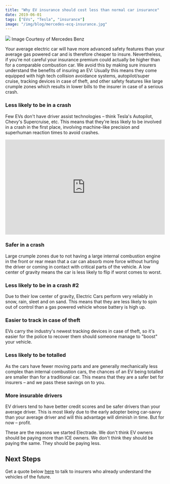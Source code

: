 ```yaml
---
title: "Why EV insurance should cost less than normal car insurance"
date: 2019-06-01
tags: ["EVs", "Tesla", "insurance"]
image: "/img/blog/mercedes-ecq-insurance.jpg"
---
```


![](/img/blog/mercedes-ecq-insurance.jpg)
Image Courtesy of Mercedes Benz

Your average electric car will have more advanced safety features than your average gas powered car and is therefore cheaper to insure. Nevertheless, if you're not careful your insurance premium could actually be higher than for a comparable combustion car. We avoid this by making sure insurers understand the benefits of insuring an EV: Usually this means they come equipped with high tech collision avoidance systems, autopilot/super cruise, tracking devices in case of theft, and other safety features like large crumple zones which results in lower bills to the insurer in case of a serious crash.

### Less likely to be in a crash
Few EVs don't have driver assist technologies – think Tesla's Autopilot, Chevy's Supercruise, etc. This means that they're less likely to be involved in a crash in the first place, involving machine-like precision and superhuman reaction times to avoid crashes.

<iframe width="100%" height="300px" src="https://www.youtube.com/embed/uVjRV4l7v7s?start=260" frameborder="0" allow="accelerometer; autoplay; encrypted-media; gyroscope; picture-in-picture" allowfullscreen></iframe>

### Safer in a crash
Large crumple zones due to not having a large internal combustion engine in the front or rear mean that a car can absorb more force without hurting the driver or coming in contact with critical parts of the vehicle. A low center of gravity means the car is less likely to flip if worst comes to worst.

### Less likely to be in a crash #2
Due to their low center of gravity, Electric Cars perform very reliably in snow, rain, sleet and on sand. This means that they are less likely to spin out of control than a gas powered vehicle whose battery is high up.

### Easier to track in case of theft
EVs carry the industry's newest tracking devices in case of theft, so it's easier for the police to recover them should someone manage to "boost" your vehicle.

### Less likely to be totalled
As the cars have fewer moving parts and are generally mechanically less complex than internal combustion cars, the chances of an EV being totalled are smaller than for a traditional car. This means that they are a safer bet for insurers – and we pass these savings on to you.

### More insurable drivers
EV drivers tend to have better credit scores and be safer drivers than your average driver. This is most likely due to the early adopter being car-savvy than your average driver and will this advantage will diminish in time. But for now – profit.

These are the reasons we started Electrade. We don't think EV owners should be paying more than ICE owners. We don't think they should be paying the same. They should be paying less.

## Next Steps
Get a quote below [here](https://electrade.app/quote) to talk to insurers who already understand the vehicles of the future.